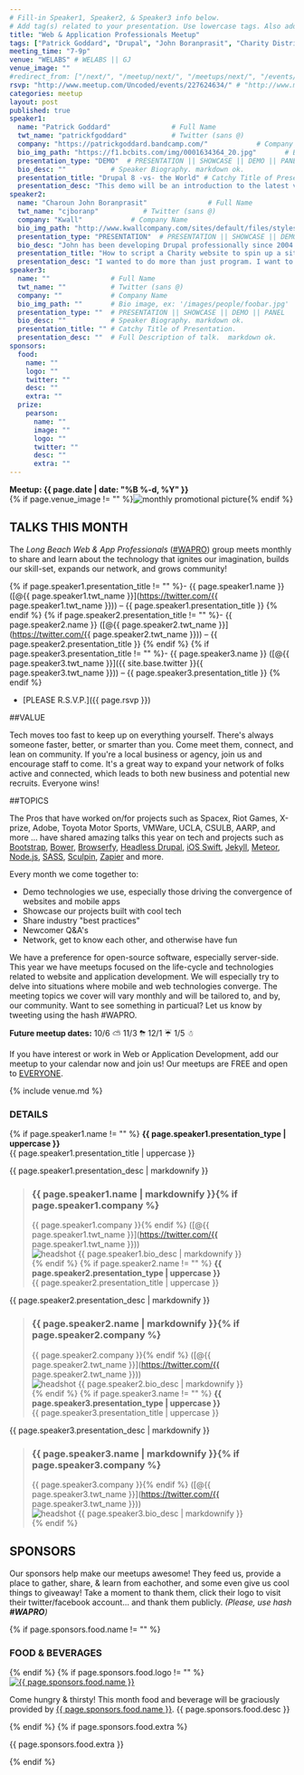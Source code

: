 ```yaml
---
# Fill-in Speaker1, Speaker2, & Speaker3 info below.
# Add tag(s) related to your presentation. Use lowercase tags. Also add "Your Name" as a tag.
title: "Web & Application Professionals Meetup"
tags: ["Patrick Goddard", "Drupal", "John Boranprasit", "Charity Distribution"]
meeting_time: "7-9p"
venue: "WELABS" # WELABS || GJ
venue_image: ""
#redirect_from: ["/next/", "/meetup/next/", "/meetups/next/", "/events/next/"]
rsvp: "http://www.meetup.com/Uncoded/events/227624634/" # "http://www.meetup.com/Uncoded/events/225429587/"
categories: meetup
layout: post
published: true
speaker1:
  name: "Patrick Goddard"               # Full Name
  twt_name: "patrickfgoddard"           # Twitter (sans @)
  company: "https://patrickgoddard.bandcamp.com/"            # Company Name
  bio_img_path: "https://f1.bcbits.com/img/0001634364_20.jpg"       # Bio image, ex: '/images/people/foobar.jpg'
  presentation_type: "DEMO"  # PRESENTATION || SHOWCASE || DEMO || PANEL
  bio_desc: ""           # Speaker Biography. markdown ok.
  presentation_title: "Drupal 8 -vs- the World" # Catchy Title of Presentation.
  presentation_desc: "This demo will be an introduction to the latest version of Drupal and a survey of similar tools. We'll look at the features that make Drupal 8 different from all previous versions and contrast these features with similar tools, such as [WordPress](https://wordpress.org/), [Joomla](https://www.joomla.org/), [Jekyll](https://jekyllrb.com/),  [Grav](http://bolt.cm/), [Django](https://www.djangoproject.com/) (reverse alphabetical)."  # Full Description of talk.  markdown ok.
speaker2:
  name: "Charoun John Boranprasit"               # Full Name
  twt_name: "cjboranp"           # Twitter (sans @)
  company: "Kwall"            # Company Name
  bio_img_path: "http://www.kwallcompany.com/sites/default/files/styles/profile_page/public/pictures/picture-155-1447372751.jpg"       # Bio image, ex: '/images/people/foobar.jpg'
  presentation_type: "PRESENTATION"  # PRESENTATION || SHOWCASE || DEMO || PANEL
  bio_desc: "John has been developing Drupal professionally since 2004 specializing in E-commerce customization. He discovered his passion for programming from Seneca College in Toronto, Canada. John believes that programming saves people time and time is a commodity we can never get back."           # Speaker Biography. markdown ok.
  presentation_title: "How to script a Charity website to spin up a site in less than 5 minutes." # Catchy Title of Presentation.
  presentation_desc: "I wanted to do more than just program. I want to help people. My talents are in programming so I tend to get asked to build a site for everyone. Recently I wanted to find more ways to be involved in helping people so I built a platform to pulls in functionality and installs a complete CMS system. This presentation outlines how I did it and how you can do it too."  # Full Description of talk.  markdown ok.
speaker3:
  name: ""               # Full Name
  twt_name: ""           # Twitter (sans @)
  company: ""            # Company Name
  bio_img_path: ""       # Bio image, ex: '/images/people/foobar.jpg'
  presentation_type: ""  # PRESENTATION || SHOWCASE || DEMO || PANEL
  bio_desc: ""           # Speaker Biography. markdown ok.
  presentation_title: "" # Catchy Title of Presentation.
  presentation_desc: ""  # Full Description of talk.  markdown ok.
sponsors:
  food:
    name: ""
    logo: ""
    twitter: ""
    desc: ""
    extra: ""
  prize:
    pearson:
      name: ""
      image: ""
      logo: ""
      twitter: ""
      desc: ""
      extra: ""
---
```


**Meetup: {{ page.date | date: "%B %-d, %Y" }}**  
{% if page.venue_image != "" %}<img src="{{ base.url }}{{ page.venue_image }}" alt="monthly promotional picture">{% endif %}

## TALKS THIS MONTH  
The _Long Beach Web & App Professionals_ ([#WAPRO](https://twitter.com/intent/tweet?text=I%27m%20excited%20for%20the%20%23WAPRO%20meetup%20this%20month!%20meetup.com%2Funcoded%2Fevents%2F%20%40uncodedlb%20%23uncoded)) group meets monthly to share and learn about the technology that ignites our imagination, builds our skill-set, expands our network, and grows community!

{% if page.speaker1.presentation_title != ""  %}- {{ page.speaker1.name }} ([@{{ page.speaker1.twt_name }}](https://twitter.com/{{ page.speaker1.twt_name }})) – {{ page.speaker1.presentation_title }}  {% endif %}
{% if page.speaker2.presentation_title != ""  %}- {{ page.speaker2.name }} ([@{{ page.speaker2.twt_name }}](https://twitter.com/{{ page.speaker2.twt_name }})) – {{ page.speaker2.presentation_title }}  {% endif %}
{% if page.speaker3.presentation_title != ""  %}- {{ page.speaker3.name }} ([@{{ page.speaker3.twt_name }}]({{ site.base.twitter }}{{ page.speaker3.twt_name }})) – {{ page.speaker3.presentation_title }}  {% endif %}
- [PLEASE R.S.V.P.]({{ page.rsvp }})

##VALUE

Tech moves too fast to keep up on everything yourself.  There's always someone faster, better, or smarter than you.  Come meet them, connect, and lean on community.  If you're a local business or agency, join us and encourage staff to come.  It's a great way to expand your network of folks active and connected, which leads to both new business and potential new recruits.  Everyone wins!


##TOPICS

The Pros that have worked on/for projects such as Spacex, Riot Games, X-prize, Adobe, Toyota Motor Sports, VMWare, UCLA, CSULB, AARP, and more ... have shared amazing talks this year on tech and projects such as [Bootstrap](http://getbootstrap.com/), [Bower](http://bower.io), [Browserfy](http://browserify.org/), [Headless Drupal](https://github.com/davidhwang/horseman), [iOS Swift](https://developer.apple.com/swift/), [Jekyll](http://jekyllrb.com), [Meteor](https://www.meteor.com/), [Node.js](https://iojs.org/en/), [SASS](http://sass-lang.com/), [Sculpin](http://sculpin.io), [Zapier](http://zapier.com) and more.

Every month we come together to:

* Demo technologies we use, especially those driving the convergence of websites and mobile apps
* Showcase our projects built with cool tech
* Share industry "best practices"
* Newcomer Q&A's
* Network, get to know each other, and otherwise have fun

We have a preference for open-source software, especially server-side.  This year we have meetups focused on the life-cycle and technologies related to website and application development.  We will especially try to delve into situations where mobile and web technologies converge.  The meeting topics we cover will vary monthly and will be tailored to, and by, our community.  Want to see something in particual?  Let us know by tweeting using the hash #WAPRO.  

**Future meetup dates:**  10/6  ⛅  11/3  ⛈  12/1  ☔  1/5  ☃

If you have interest or work in Web or Application Development, add our meetup to your calendar now and join us! Our meetups are FREE and open to [EVERYONE](https://github.com/uncodedlb/uncoded-policies).


{% include venue.md %}


### DETAILS  
{% if page.speaker1.name != "" %}
**{{ page.speaker1.presentation_type | uppercase }}**  
{{ page.speaker1.presentation_title | uppercase }}  

{{ page.speaker1.presentation_desc | markdownify }}  

> ### {{ page.speaker1.name | markdownify }}{% if page.speaker1.company %}
> {{ page.speaker1.company }}{% endif %}  ([@{{ page.speaker1.twt_name }}](https://twitter.com/{{ page.speaker1.twt_name }}))  
> <img src="{{ site.baseurl }}{{ page.speaker1.bio_img_path }}" alt="headshot" class="headshot">
> {{ page.speaker1.bio_desc | markdownify }}  
{% endif %}
{% if page.speaker2.name != ""  %}
**{{ page.speaker2.presentation_type | uppercase }}**  
{{ page.speaker2.presentation_title | uppercase }}

{{ page.speaker2.presentation_desc | markdownify }}  

> ### {{ page.speaker2.name | markdownify }}{% if page.speaker2.company %}
> {{ page.speaker2.company }}{% endif %}  ([@{{ page.speaker2.twt_name }}](https://twitter.com/{{ page.speaker2.twt_name }}))  
> <img src="{{ site.baseurl }}{{ page.speaker2.bio_img_path }}" alt="headshot" class="headshot">
> {{ page.speaker2.bio_desc | markdownify }}  
{% endif %}
{% if page.speaker3.name != ""  %}
**{{ page.speaker3.presentation_type | uppercase }}**  
{{ page.speaker3.presentation_title | uppercase }}

{{ page.speaker3.presentation_desc | markdownify }}  

> ### {{ page.speaker3.name | markdownify }}{% if page.speaker3.company %}
> {{ page.speaker3.company }}{% endif %}  ([@{{ page.speaker3.twt_name }}](https://twitter.com/{{ page.speaker3.twt_name }}))  
> <img src="{{ site.baseurl }}{{ page.speaker3.bio_img_path }}" alt="headshot" class="headshot">
> {{ page.speaker3.bio_desc | markdownify }}  
{% endif %}



## SPONSORS

Our sponsors help make our meetups awesome! They feed us, provide a place to gather, share, & learn from eachother, and some even give us cool things to giveaway!  Take a moment to thank them, click their logo to visit their twitter/facebook account... and thank them publicly.  *(Please, use hash __#WAPRO__)*

{% if page.sponsors.food.name != "" %}
### FOOD & BEVERAGES
{% endif %}
{% if page.sponsors.food.logo != "" %}<a href="{{ site.base.twitter }}{{ page.sponsors.food.twitter }}" target="_blank"><img class="logo" src='{{ page.sponsors.food.logo }}' alt='{{ page.sponsors.food.name }}'></a>
<p>Come hungry & thirsty! This month food and beverage will be graciously provided by <a href="{{ site.base.twitter }}{{ page.sponsors.food.twitter }}" target="_blank">{{ page.sponsors.food.name }}</a>.  {{ page.sponsors.food.desc }}</p>{% endif %}
{% if page.sponsors.food.extra %}<p>{{ page.sponsors.food.extra }}</p>{% endif %}
